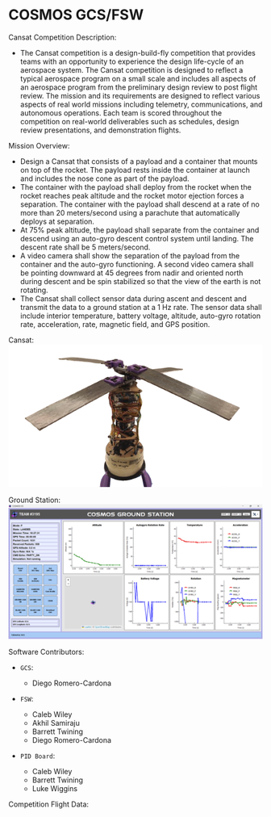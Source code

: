 # COSMOS GCS/FSW

Cansat Competition Description:
- The Cansat competition is a design-build-fly competition that provides teams with an
opportunity to experience the design life-cycle of an aerospace system. The Cansat
competition is designed to reflect a typical aerospace program on a small scale and includes
all aspects of an aerospace program from the preliminary design review to post flight review.
The mission and its requirements are designed to reflect various aspects of real world
missions including telemetry, communications, and autonomous operations. Each team is
scored throughout the competition on real-world deliverables such as schedules, design
review presentations, and demonstration flights.

Mission Overview:
- Design a Cansat that consists of a payload and a container that mounts on top of the rocket.
The payload rests inside the container at launch and includes the nose cone as part of the
payload.
- The container with the payload shall deploy from the rocket when the rocket reaches peak
altitude and the rocket motor ejection forces a separation. The container with the payload
shall descend at a rate of no more than 20 meters/second using a parachute that
automatically deploys at separation.
- At 75% peak altitude, the payload shall separate from the container and descend using an
auto-gyro descent control system until landing. The descent rate shall be 5 meters/second.
- A video camera shall show the separation of the payload from the container and the auto-gyro
functioning. A second video camera shall be pointing downward at 45 degrees from nadir
and oriented north during descent and be spin stabilized so that the view of the earth is not
rotating.
- The Cansat shall collect sensor data during ascent and descent and transmit the data to a
ground station at a 1 Hz rate. The sensor data shall include interior temperature, battery
voltage, altitude, auto-gyro rotation rate, acceleration, rate, magnetic field, and GPS position.

Cansat:
![Cansat](cansat.png)

Ground Station:
![Ground Station](groundstation.png)

Software Contributors:
- `GCS`:
  - Diego Romero-Cardona

- `FSW`:
  - Caleb Wiley
  - Akhil Samiraju
  - Barrett Twining
  - Diego Romero-Cardona

- `PID Board`:
  - Caleb Wiley
  - Barrett Twining
  - Luke Wiggins

Competition Flight Data:
